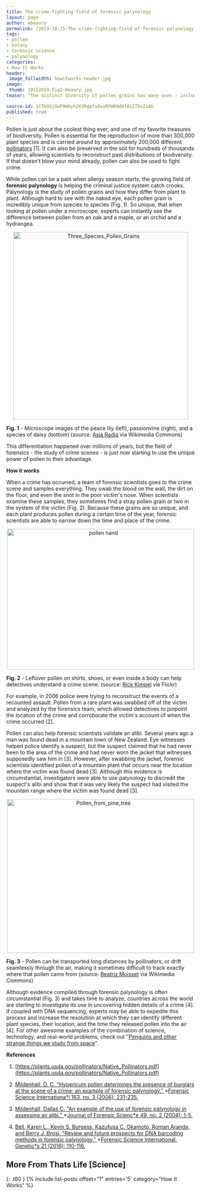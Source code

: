 ```yaml
---
title: The crime-fighting field of forensic palynology
layout: page
author: ebeaury
permalink: /2019-10-15-The-crime-fighting-field-of-forensic-palynology-BEAURY/
tags:
- pollen
- botany
- forensic science
- palynology
categories:
- How It Works
header:
 image_fullwidth: howitworks-header.jpg
image:
 thumb: 10152019-Fig2-Beaury.jpg
teaser: “The distinct diversity of pollen grains has many uses - including helping detectives around the world piece together the details of a crime.”

source-id: 1CTHXGjGwP9W6yh2X3Rgpfa8xuRYWR9d9fA1ITDsZ1AU
published: true
---
```


Pollen is just about the coolest thing ever, and one of my favorite treasures of biodiversity. Pollen is essential for the reproduction of more than 300,000 plant species and is carried around by approximately 200,000 different [pollinators](http://thatslifesci.com/2017-03-20-Finding-the-Perfect-Partner-LAguirre/) [1]. It can also be preserved in the soil for hundreds of thousands of years, allowing scientists to reconstruct past distributions of biodiversity. If that doesn't blow your mind already, pollen can also be used to fight crime.

While pollen can be a pain when allergy season starts, the growing field of **forensic palynology** is helping the criminal justice system catch crooks. Palynology is the study of pollen grains and how they differ from plant to plant. Although hard to see with the naked eye, each pollen grain is incredibly unique from species to species (Fig. 1). So unique, that when looking at pollen under a microscope, experts can instantly see the difference between pollen from an oak and a maple, or an orchid and a hydrangea.

<center><a data-flickr-embed="true"  href="https://www.flickr.com/photos/139839751@N06/48769442988/in/dateposted-friend/" title="Three_Species_Pollen_Grains"><img src="https://live.staticflickr.com/65535/48769442988_fd19639569.jpg" width="467" height="500" alt="Three_Species_Pollen_Grains"></a><script async src="//embedr.flickr.com/assets/client-code.js" charset="utf-8"></script></center>

**Fig. 1** - Microscope images of the peace lily (left), passionvine (right), and a species of daisy (bottom) (source: [Asja Radja](https://commons.wikimedia.org/wiki/File:Three_Species_Pollen_Grains.jpg) via Wikimedia Commons)

This differentiation happened over millions of years, but the field of forensics - the study of crime scenes - is just now starting to use the unique power of pollen to their advantage.

**How it works**

When a crime has occurred, a team of forensic scientists goes to the crime scene and samples everything. They swab the blood on the wall, the dirt on the floor, and even the snot in the poor victim's nose. When scientists examine these samples, they sometimes find a stray pollen grain or two in the system of the victim (Fig. 2). Because these grains are so unique, and each plant produces pollen during a certain time of the year, forensic scientists are able to narrow down the time and place of the crime.

<center><a data-flickr-embed="true"  href="https://www.flickr.com/photos/rkimpeljr/448898913/" title="pollen hand"><img src="https://live.staticflickr.com/168/448898913_5bc223583f.jpg" width="500" height="375" alt="pollen hand"></a><script async src="//embedr.flickr.com/assets/client-code.js" charset="utf-8"></script></center>

**Fig. 2** - Leftover pollen on shirts, shoes, or even inside a body can help detectives understand a crime scene. (source: [Rick Kimpel](https://www.flickr.com/photos/rkimpeljr/448898913/) via Flickr)

For example, in 2006 police were trying to reconstruct the events of a recounted assault. Pollen from a rare plant was swabbed off of the victim and analyzed by the forensics team, which allowed detectives to pinpoint the location of the crime and corroborate the victim's account of when the crime occurred [2].

Pollen can also help forensic scientists validate an alibi. Several years ago a man was found dead in a mountain town of New Zealand. Eye witnesses helped police identify a suspect, but the suspect claimed that he had never been to the area of the crime and had never worn the jacket that witnesses supposedly saw him in [3]. However, after swabbing the jacket, forensic scientists identified pollen of a mountain plant that occurs near the location where the victim was found dead [3]. Although this evidence is circumstantial, investigators were able to use palynology to discredit the suspect's alibi and show that it was very likely the suspect had visited the mountain range where the victim was found dead [3].

<center><a data-flickr-embed="true"  href="https://www.flickr.com/photos/139839751@N06/48769983427/in/dateposted-friend/" title="Pollen_from_pine_tree"><img src="https://live.staticflickr.com/65535/48769983427_6a565c2204.jpg" width="500" height="410" alt="Pollen_from_pine_tree"></a><script async src="//embedr.flickr.com/assets/client-code.js" charset="utf-8"></script></center>

**Fig. 3** - Pollen can be transported long distances by pollinators, or drift seamlessly through the air, making it sometimes difficult to track exactly where that pollen came from (source: [Beatriz Moisset](https://commons.wikimedia.org/wiki/File:Pollen_from_pine_tree.jpg) via Wikimedia Commons)

Although evidence compiled through forensic palynology is often circumstantial (Fig. 3) and takes time to analyze, countries across the world are starting to investigate its use in uncovering hidden details of a crime [4]. If coupled with DNA sequencing, experts may be able to expedite this process and increase the resolution at which they can identify different plant species, their location, and the time they released pollen into the air [4]. For other awesome examples of the combination of science, technology, and real-world problems, check out "[Penguins and other strange things we study from space](http://thatslifesci.com/2016-08-18-Penguins-and-other-strange-things-we-study-from-space-EFusco/)".

**References**

1. [https://plants.usda.gov/pollinators/Native_Pollinators.pdf](https://plants.usda.gov/pollinators/Native_Pollinators.pdf)

2. [Mildenhall, D. C. "Hypericum pollen determines the presence of burglars at the scene of a crime: an example of forensic palynology." ](https://www.ncbi.nlm.nih.gov/pubmed/16406423)*[Forensic Science Internationa*l](https://www.ncbi.nlm.nih.gov/pubmed/16406423)[ 163, no. 3 (2006): 231-235.](https://www.ncbi.nlm.nih.gov/pubmed/16406423)

3. [Mildenhall, Dallas C. "An example of the use of forensic palynology in assessing an alibi." ](https://www.ncbi.nlm.nih.gov/pubmed/15027552)*[Journal of Forensic Scienc*e](https://www.ncbi.nlm.nih.gov/pubmed/15027552)[ 49, no. 2 (2004): 1-5.](https://www.ncbi.nlm.nih.gov/pubmed/15027552)

4. [Bell, Karen L., Kevin S. Burgess, Kazufusa C. Okamoto, Roman Aranda, and Berry J. Brosi. "Review and future prospects for DNA barcoding methods in forensic palynology." ](https://www.sciencedirect.com/science/article/pii/S187249731530106X)*[Forensic Science International: Genetic*s](https://www.sciencedirect.com/science/article/pii/S187249731530106X)[ 21 (2016): 110-116.](https://www.sciencedirect.com/science/article/pii/S187249731530106X)

## More From Thats Life [Science]
{: .t60 }
{% include list-posts offset="1" entries='5' category="How It Works" %}
